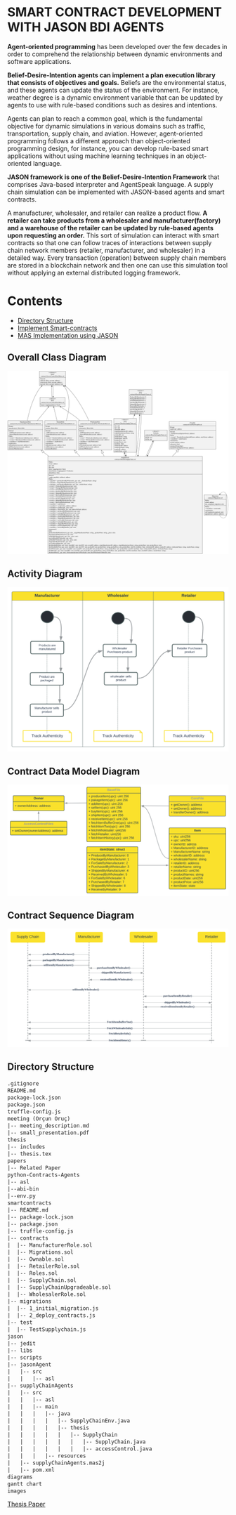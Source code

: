 # SMART CONTRACT DEVELOPMENT WITH JASON BDI AGENTS
**Agent-oriented programming** has been developed over the few decades in order to comprehend the relationship between dynamic environments and software applications. 

**Belief-Desire-Intention agents can implement a plan execution library that consists of objectives and goals.** Beliefs are the environmental status, and these agents can update the status of the environment. For instance, weather degree is a dynamic environment variable that can be updated by agents to use with rule-based conditions such as desires and intentions. 

Agents can plan to reach a common goal, which is the fundamental objective for dynamic simulations in various domains such as traffic, transportation, supply chain, and aviation. However, agent-oriented programming follows a different approach than object-oriented programming design, for instance, you can develop rule-based smart applications without using machine learning techniques in an object-oriented language. 

**JASON framework is one of the Belief-Desire-Intention Framework** that comprises Java-based interpreter and AgentSpeak language. A supply chain simulation can be implemented with JASON-based agents and smart contracts. 

A manufacturer, wholesaler, and retailer can realize a product flow. **A retailer can take products from a wholesaler and manufacturer(factory) and a warehouse of the retailer can be updated by rule-based agents upon requesting an order.** This sort of simulation can interact with smart contracts so that one can follow traces of interactions between supply chain network members (retailer, manufacturer, and wholesaler) in a detailed way. Every transaction (operation) between supply chain members are stored in a blockchain network and then one can use this simulation tool without applying an external distributed logging framework.

# Contents
- [Directory Structure](#directory-structure)
- [Implement Smart-contracts](#compile-contract)
- [MAS Implementation using JASON](#jason-agentspeak)

## Overall Class Diagram
<img src="diagrams/OverallClassDiagram.svg" alt="Overall Class Diagram"/>

## Activity Diagram
<img src="diagrams/Activity Diagram.svg" alt="Activity Diagram"/>

## Contract Data Model Diagram
<img src="diagrams/Data Model diagram.svg" alt="Contract Data Model Diagram"/>

## Contract Sequence Diagram
<img src="diagrams/Sequence diagram.svg" alt="Contract Sequence Diagram"/>

## Directory Structure

```
.gitignore
README.md
package-lock.json
package.json
truffle-config.js
meeting (Orçun Oruç)
|-- meeting_description.md
|-- small_presentation.pdf
thesis
|-- includes
|-- thesis.tex
papers
|-- Related Paper
python-Contracts-Agents
|-- asl
|--abi-bin
|--env.py
smartcontracts
|-- README.md
|-- package-lock.json
|-- package.json
|-- truffle-config.js
|-- contracts
|  |-- ManufacturerRole.sol
|  |-- Migrations.sol
|  |-- Ownable.sol
|  |-- RetailerRole.sol
|  |-- Roles.sol
|  |-- SupplyChain.sol
|  |-- SupplyChainUpgradeable.sol
|  |-- WholesalerRole.sol
|-- migrations
|  |-- 1_initial_migration.js
|  |-- 2_deploy_contracts.js
|-- test
|  |-- TestSupplychain.js
jason
|-- jedit
|-- libs
|-- scripts
|-- jasonAgent
|   |-- src
|   |   |-- asl
|-- supplyChainAgents
|   |-- src
|   |   |-- asl
|   |   |-- main
|   |   |   |-- java
|   |   |   |   |-- SupplyChainEnv.java
|   |   |   |   |-- thesis
|   |   |   |   |   |-- SupplyChain
|   |   |   |   |   |   |-- SupplyChain.java
|   |   |   |   |   |   |-- accessControl.java
|   |   |   |-- resources
|   |-- supplyChainAgents.mas2j
|   |-- pom.xml
diagrams
gantt chart
images
```

[Thesis Paper](https://www.overleaf.com/project/62dfc9e6c07bbf02dc82519e)
